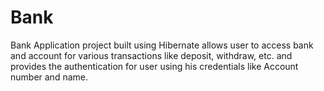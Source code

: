 # Bank
Bank Application project built using Hibernate allows user to access bank and account for various transactions like deposit, withdraw, etc. and provides the authentication for user using his credentials like Account number and name.
